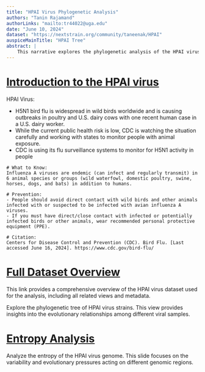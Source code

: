 ```yaml
---
title: "HPAI Virus Phylogenetic Analysis"
authors: "Tanin Rajamand"
authorLinks: "mailto:tr44022@uga.edu"
date: "June 10, 2024"
dataset: "https://nextstrain.org/community/taneenak/HPAI"
auspiceMainTitle: "HPAI Tree"
abstract: |
    This narrative explores the phylogenetic analysis of the HPAI virus using Nextstrain. It includes slides on the tree and entropy analysis.
---
```


# [Introduction to the HPAI virus](https://nextstrain.org/community/taneenak/hpai)

HPAI Virus: 
- H5N1 bird flu is widespread in wild birds worldwide and is causing outbreaks in poultry and U.S. dairy cows with one recent human case in a U.S. dairy worker.
- While the current public health risk is low, CDC is watching the situation carefully and working with states to monitor people with animal exposure.
- CDC is using its flu surveillance systems to monitor for H5N1 activity in people


```auspiceMainDisplayMarkdown
# What to Know:
Influenza A viruses are endemic (can infect and regularly transmit) in 6 animal species or groups (wild waterfowl, domestic poultry, swine, horses, dogs, and bats) in addition to humans.

# Prevention:
- People should avoid direct contact with wild birds and other animals infected with or suspected to be infected with avian influenza A viruses.
- If you must have direct/close contact with infected or potentially infected birds or other animals, wear recommended personal protective equipment (PPE).

# Citation:
Centers for Disease Control and Prevention (CDC). Bird Flu. [Last accessed June 16, 2024]. https://www.cdc.gov/bird-flu/

```

# [Full Dataset Overview](https://nextstrain.org/community/taneenak/HPAI?p=full)

This link provides a comprehensive overview of the HPAI virus dataset used for the analysis, including all related views and metadata.

Explore the phylogenetic tree of HPAI virus strains. This view provides insights into the evolutionary relationships among different viral samples.

# [Entropy Analysis](https://nextstrain.org/community/taneenak/HPAI?d=entropy&p=full)

Analyze the entropy of the HPAI virus genome. This slide focuses on the variability and evolutionary pressures acting on different genomic regions.


